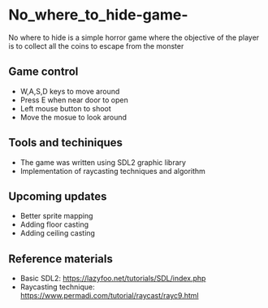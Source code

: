 # No_where_to_hide-game-
No where to hide is a simple horror game where the objective of the player is to collect all the coins to escape from the monster

## Game control
* W,A,S,D keys to move around
* Press E when near door to open
* Left mouse button to shoot
* Move the mosue to look around

## Tools and techiniques
* The game was written using SDL2 graphic library
* Implementation of raycasting techniques and algorithm

## Upcoming updates
* Better sprite mapping
* Adding floor casting
* Adding ceiling casting

## Reference materials 
* Basic SDL2: https://lazyfoo.net/tutorials/SDL/index.php
* Raycasting technique: https://www.permadi.com/tutorial/raycast/rayc9.html






